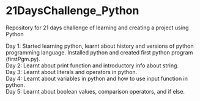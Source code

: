 # 21DaysChallenge_Python
Repository for 21 days challenge of learning and creating a project using Python

Day 1: Started learning python, learnt about history and versions of python programming language. Installed python and created first python program (firstPgm.py).  
Day 2: Learnt about print function and introductory info about string.  
Day 3: Learnt about literals and operators in python.  
Day 4: Learnt about variables in python and how to use input function in python.  
Day 5: Learnt about boolean values, comparison operators, and if else.
